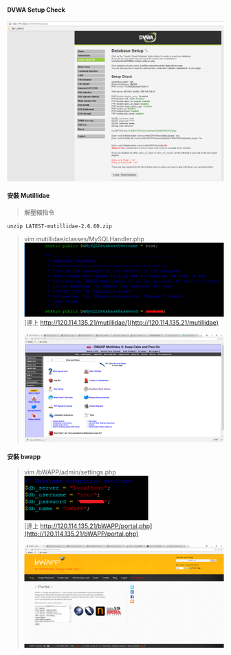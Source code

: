 #### DVWA Setup Check 
![DVWA check](picture/DVWASC.PNG)
#### 安裝 Mutillidae
>解壓縮指令

    unzip LATEST-mutillidae-2.6.60.zip
    
>vim mutillidae/classes/MySQLHandler.php<br>
![DVWA check](picture/Mutillidae.PNG)<br>
>[連上 http://120.114.135.21/mutillidae/](http://120.114.135.21/mutillidae)<br> 
![DVWA check](picture/Mutillidaephp.PNG)<br>
#### 安裝 bwapp
>vim /bWAPP/admin/settings.php<br>
![DVWA check](picture/bwappset.PNG)<br>
>[連上 http://120.114.135.21/bWAPP/portal.php](http://120.114.135.21/bWAPP/portal.php)<br> 
![DVWA check](picture/bwappfin.PNG)<br>
